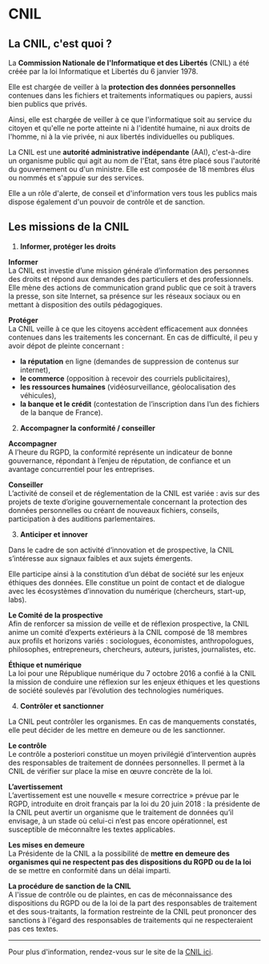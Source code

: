 # CNIL

## La CNIL, c'est quoi ?

La **Commission Nationale de l'Informatique et des Libertés** (CNIL) a été créée par la loi Informatique et Libertés du 6 janvier 1978.  

Elle est chargée de veiller à la **protection des données personnelles** contenues dans les fichiers et traitements informatiques ou papiers, aussi bien publics que privés.  

Ainsi, elle est chargée de veiller à ce que l'informatique soit au service du citoyen et qu'elle ne porte atteinte ni à l'identité humaine, ni aux droits de l'homme, ni à la vie privée, ni aux libertés individuelles ou publiques.  

La CNIL est une **autorité administrative indépendante** (AAI), c'est-à-dire un organisme public qui agit au nom de l'Etat, sans être placé sous l'autorité du gouvernement ou d'un ministre. Elle est composée de 18 membres élus ou nommés et s'appuie sur des services.  

Elle a un rôle d'alerte, de conseil et d'information vers tous les publics mais dispose également d'un pouvoir de contrôle et de sanction.


## Les missions de la CNIL

1. **Informer, protéger les droits**

**Informer**  
La CNIL est investie d’une mission générale d’information des personnes des droits et répond aux demandes des particuliers et des professionnels. Elle mène des actions de communication grand public que ce soit à travers la presse, son site Internet, sa présence sur les réseaux sociaux ou en mettant à disposition des outils pédagogiques.

**Protéger**  
La CNIL veille à ce que les citoyens accèdent efficacement aux données contenues dans les traitements les concernant. En cas de difficulté, il peu y avoir dépot de pleinte concernant :
* **la réputation** en ligne (demandes de suppression de contenus sur internet),
* **le commerce** (opposition à recevoir des courriels publicitaires),
* **les ressources humaines** (vidéosurveillance, géolocalisation des véhicules),
* **la banque et le crédit** (contestation de l’inscription dans l’un des fichiers de la banque de France).

2. **Accompagner la conformité / conseiller**  

**Accompagner**  
A l’heure du RGPD, la conformité représente un indicateur de bonne gouvernance, répondant à l’enjeu de réputation, de confiance et un avantage concurrentiel pour les entreprises.

**Conseiller**  
L’activité de conseil et de réglementation de la CNIL est variée : avis sur des projets de texte d’origine gouvernementale concernant la protection des données personnelles ou créant de nouveaux fichiers, conseils, participation à des auditions parlementaires. 

3. **Anticiper et innover**

Dans le cadre de son activité d’innovation et de prospective, la CNIL s’intéresse aux signaux faibles et aux sujets émergents.

Elle participe ainsi à la constitution d’un débat de société sur les enjeux éthiques des données. Elle constitue un point de contact et de dialogue avec les écosystèmes d’innovation du numérique (chercheurs, start-up, labs).

**Le Comité de la prospective**  
Afin de renforcer sa mission de veille et de réflexion prospective, la CNIL anime un comité d’experts extérieurs à la CNIL composé de 18 membres aux profils et horizons variés : sociologues, économistes, anthropologues, philosophes, entrepreneurs, chercheurs, auteurs, juristes, journalistes, etc.

**Éthique et numérique**  
La loi pour une République numérique du 7 octobre 2016 a confié à la CNIL la mission de conduire une réflexion sur les enjeux éthiques et les questions de société soulevés par l’évolution des technologies numériques.

4. **Contrôler et sanctionner**

La CNIL peut contrôler les organismes. En cas de manquements constatés, elle peut décider de les mettre en demeure ou de les sanctionner.

**Le contrôle**  
Le contrôle a posteriori constitue un moyen privilégié d’intervention auprès des responsables de traitement de données personnelles. Il permet à la CNIL de vérifier sur place la mise en œuvre concrète de la loi.

**L’avertissement**  
L’avertissement est une nouvelle « mesure correctrice » prévue par le RGPD, introduite en droit français par la loi du 20 juin 2018 : la présidente de la CNIL peut avertir un organisme que le traitement de données qu’il envisage, à un stade où celui-ci n’est pas encore opérationnel, est susceptible de méconnaître les textes applicables.

**Les mises en demeure**  
La Présidente de la CNIL a la possibilité de **mettre en demeure des organismes qui ne respectent pas des dispositions du RGPD ou de la loi** de se mettre en conformité dans un délai imparti.

**La procédure de sanction de la CNIL**  
A l'issue de contrôle ou de plaintes, en cas de méconnaissance des dispositions du RGPD ou de la loi de la part des responsables de traitement et des sous-traitants, la formation restreinte de la CNIL peut prononcer des sanctions à l'égard des responsables de traitements qui ne respecteraient pas ces textes.

--------------

Pour plus d'information, rendez-vous sur le site de la [CNIL ici](https://www.cnil.fr/fr/les-missions-de-la-cnil "Les missions de la CNIL").
